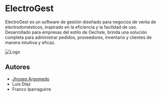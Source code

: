 # ElectroGest

ElectroGest es un software de gestión diseñado para negocios de venta de electrodomésticos, inspirado en la eficiencia y la facilidad de uso. Desarrollado para empresas del estilo de Oechsle, brinda una solución completa para administrar pedidos, proveedores, inventario y clientes de manera intuitiva y eficaz.



![Logo](https://i.postimg.cc/LXJX9tDc/logo-electro-Gest-removebg-preview.png)


## Autores

- [Jhosep Argomedo](https://github.com/JosiFat)
- Luis Díaz
- Franco Iparraguirre
